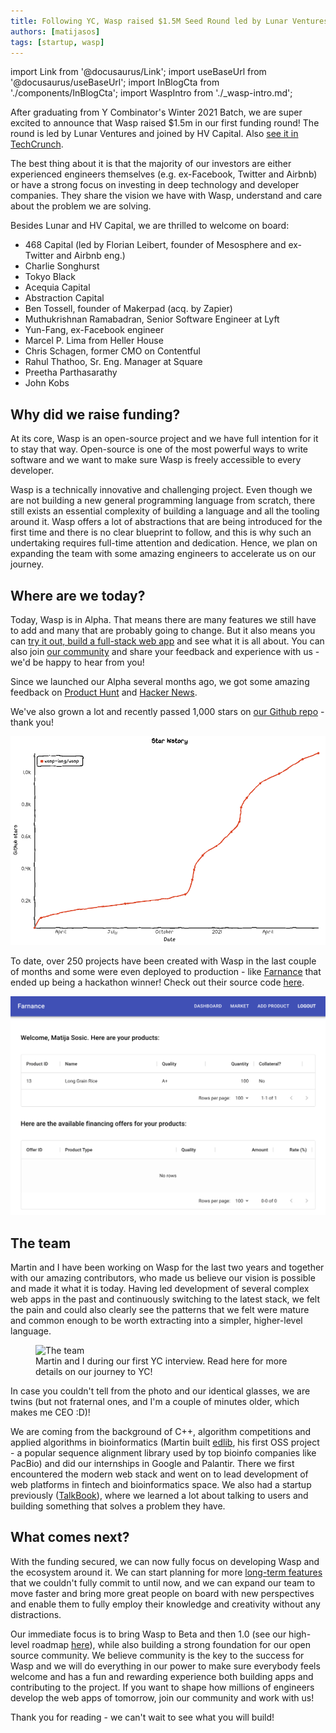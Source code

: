 ```yaml
---
title: Following YC, Wasp raised $1.5M Seed Round led by Lunar Ventures and HV Capital
authors: [matijasos]
tags: [startup, wasp]
---
```


import Link from '@docusaurus/Link';
import useBaseUrl from '@docusaurus/useBaseUrl';
import InBlogCta from './components/InBlogCta';
import WaspIntro from './_wasp-intro.md';

After graduating from Y Combinator's Winter 2021 Batch, we are super excited to announce that Wasp raised $1.5m in our first funding round! The round is led by Lunar Ventures and joined by HV Capital. Also [see it in TechCrunch](https://techcrunch.com/2021/10/04/yc-grads-wasp-land-1-5m-seed-to-help-developers-build-web-apps-faster/).

The best thing about it is that the majority of our investors are either experienced engineers themselves (e.g. ex-Facebook, Twitter and Airbnb) or have a strong focus on investing in deep technology and developer companies. They share the vision we have with Wasp, understand and care about the problem we are solving.

<!--truncate-->

<WaspIntro />
<InBlogCta />

Besides Lunar and HV Capital, we are thrilled to welcome on board:
- 468 Capital (led by Florian Leibert, founder of Mesosphere and ex-Twitter and Airbnb eng.)
- Charlie Songhurst
- Tokyo Black
- Acequia Capital
- Abstraction Capital
- Ben Tossell, founder of Makerpad (acq. by Zapier)
- Muthukrishnan Ramabadran, Senior Software Engineer at Lyft
- Yun-Fang, ex-Facebook engineer
- Marcel P. Lima from Heller House
- Chris Schagen, former CMO on Contentful
- Rahul Thathoo, Sr. Eng. Manager at Square
- Preetha Parthasarathy
- John Kobs

## Why did we raise funding?

At its core, Wasp is an open-source project and we have full intention for it to stay that way. Open-source is one of the most powerful ways to write software and we want to make sure Wasp is freely accessible to every developer.

Wasp is a technically innovative and challenging project. Even though we are not building a new general programming language from scratch, there still exists an essential complexity of building a language and all the tooling around it. Wasp offers a lot of abstractions that are being introduced for the first time and there is no clear blueprint to follow, and this is why such an undertaking requires full-time attention and dedication. Hence, we plan on expanding the team with some amazing engineers to accelerate us on our journey.

## Where are we today?

Today, Wasp is in Alpha. That means there are many features we still have to add and many that are probably going to change. But it also means you can [try it out, build a full-stack web app](/docs) and see what it is all about. You can also join [our community](https://discord.gg/rzdnErX) and share your feedback and experience with us - we'd be happy to hear from you!

Since we launched our Alpha several months ago, we got some amazing feedback on [Product Hunt](https://www.producthunt.com/posts/wasp-lang-alpha) and [Hacker News](https://news.ycombinator.com/item?id=26091956).

We've also grown a lot and recently passed 1,000 stars on [our Github repo](https://github.com/wasp-lang/wasp) - thank you!

![Wasp GitHub Stars](../static/img/wasp-gh-stars-raise.png)

To date, over 250 projects have been created with Wasp in the last couple of months and some were even deployed to production - like [Farnance](https://farnance.netlify.app/) that ended up being a hackathon winner! Check out their source code [here](https://github.com/jlaneve/Farnance).

![Farnance screenshot](../static/img/farnance-screenshot.png)

## The team

Martin and I have been working on Wasp for the last two years and together with our amazing contributors, who made us believe our vision is possible and made it what it is today. Having led development of several complex web apps in the past and continuously switching to the latest stack, we felt the pain and could also clearly see the patterns that we felt were mature and common enough to be worth extracting into a simpler, higher-level language.

<p align="center">
  <figure>
    <img alt="The team"
        src={useBaseUrl('img/us-at-ycombinator.jpg')}
    />
    <figcaption>Martin and I during our first YC interview. Read <Link to={useBaseUrl('blog/2021/02/23/journey-to-ycombinator')}>here</Link> for more details on our journey to YC!</figcaption>
  </figure>
</p>

In case you couldn't tell from the photo and our identical glasses, we are twins (but not fraternal ones, and I'm a couple of minutes older, which makes me CEO :D)!

We are coming from the background of C++, algorithm competitions and applied algorithms in bioinformatics (Martin built [edlib](https://github.com/martinsos/edlib), his first OSS project - a popular sequence alignment library used by top bioinfo companies like PacBio) and did our internships in Google and Palantir. There we first encountered the modern web stack and went on to lead development of web platforms in fintech and bioinformatics space. We also had a startup previously ([TalkBook](https://talkbook.co/home)), where we learned a lot about talking to users and building something that solves a problem they have.

## What comes next?

With the funding secured, we can now fully focus on developing Wasp and the ecosystem around it. We can start planning for more [long-term features](https://github.com/wasp-lang/wasp/issues/109) that we couldn't fully commit to until now, and we can expand our team to move faster and bring more great people on board with new perspectives and enable them to fully employ their knowledge and creativity without any distractions.

Our immediate focus is to bring Wasp to Beta and then 1.0 (see our high-level roadmap [here](https://wasp.sh/#what-can-do)), while also building a strong foundation for our open source community. We believe community is the key to the success for Wasp and we will do everything in our power to make sure everybody feels welcome and has a fun and rewarding experience both building apps and contributing to the project. If you want to shape how millions of engineers develop the web apps of tomorrow, join our community and work with us!

Thank you for reading - we can't wait to see what you will build!

<InBlogCta />
